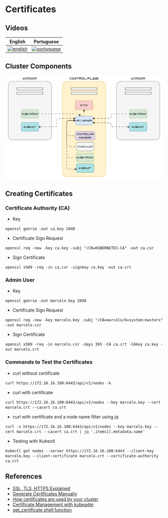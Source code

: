 # Certificates

## Videos

| English | Portuguese |
|----------|:-------------:|
| [![english](https://i.ytimg.com/vi/ehw5vKrxw0c/hqdefault.jpg)](https://youtu.be/ehw5vKrxw0c) | [![portuguese](https://img.youtube.com/vi/2nYGCB4xgNQ/hqdefault.jpg)](https://youtu.be/2nYGCB4xgNQ)


## Cluster Components

![cluster-components](../../.img/cluster-components.gif)


## Creating Certificates

### Certificate Authority (CA)

- Key
```
openssl genrsa -out ca.key 2048
```

- Certificate Sign Request
```
openssl req -new -key ca.key -subj "/CN=KUBERNETES-CA" -out ca.csr
```

- Sign Certificate
```
openssl x509 -req -in ca.csr -signkey ca.key -out ca.crt
```

### Admin User

- Key
```
openssl genrsa -out marcelo.key 2048
```

- Certificate Sign Request
```
openssl req -new -key marcelo.key -subj "/CN=marcelo/O=system:masters" -out marcelo.csr
```

- Sign Certificate
```
openssl x509 -req -in marcelo.csr -days 365 -CA ca.crt -CAkey ca.key -out marcelo.crt
```

### Commands to Test the Certificates

- curl without certificate

```
curl https://172.16.16.100:6443/api/v1/nodes -k
```

- curl with certificate

```
curl https://172.16.16.100:6443/api/v1/nodes --key marcelo.key --cert marcelo.crt --cacert ca.crt
```

- curl with certificate and a node name filter using jq
```
curl -s https://172.16.16.100:6443/api/v1/nodes --key marcelo.key --cert marcelo.crt --cacert ca.crt | jq '.items[].metadata.name'
```

- Testing with Kubectl

```
kubectl get nodes --server https://172.16.16.100:6443 --client-key marcelo.key --client-certificate marcelo.crt --certificate-authority ca.crt
```


## References

- [SSL, TLS, HTTPS Explained](https://youtu.be/j9QmMEWmcfo)
- [Generate Certificates Manually](https://kubernetes.io/docs/tasks/administer-cluster/certificates/)
- [How certificates are used by your cluster](https://kubernetes.io/docs/setup/best-practices/certificates/)
- [Certificate Management with kubeadm](https://kubernetes.io/docs/tasks/administer-cluster/kubeadm/kubeadm-certs/)
- [get_certificate shell function](https://github.com/mmmarceleza/dotfiles/blob/main/zsh/.shell_functions)
